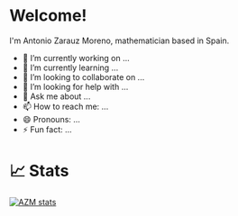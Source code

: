 # Welcome!

I'm Antonio Zarauz Moreno, mathematician based in Spain. 

- 🔭 I’m currently working on ...
- 🌱 I’m currently learning ...
- 👯 I’m looking to collaborate on ...
- 🤔 I’m looking for help with ...
- 💬 Ask me about ...
- 📫 How to reach me: ...
- 😄 Pronouns: ...
- ⚡ Fun fact: ...


# :chart_with_upwards_trend:	Stats
[![AZM stats](https://github-readme-stats.vercel.app/api?username=hedrergudene&theme=dracula)](https://github.com/anuraghazra/github-readme-stats)
